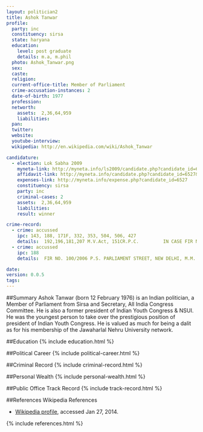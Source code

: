 ```yaml
---
layout: politician2
title: Ashok Tanwar
profile: 
  party: inc
  constituency: sirsa
  state: haryana
  education: 
    level: post graduate
    details: m.a, m.phil
  photo: Ashok_Tanwar.png
  sex: 
  caste: 
  religion: 
  current-office-title: Member of Parliament
  crime-accusation-instances: 2
  date-of-birth: 1977
  profession: 
  networth: 
    assets:  2,36,64,959
    liabilities: 
  pan: 
  twitter: 
  website: 
  youtube-interview: 
  wikipedia: http://en.wikipedia.com/wiki/Ashok_Tanwar

candidature: 
  - election: Lok Sabha 2009
    myneta-link: http://myneta.info/ls2009/candidate.php?candidate_id=6527
    affidavit-link: http://myneta.info/candidate.php?candidate_id=6527&scan=original
    expenses-link: http://myneta.info/expense.php?candidate_id=6527
    constituency: sirsa 
    party: inc
    criminal-cases: 2
    assets:  2,36,64,959
    liabilities: 
    result: winner 

crime-record: 
  - crime: accussed
    ipc: 143, 188, 171F, 332, 353, 504, 506, 427
    details:  192,196,181,207 M.V.Act, 151CR.P.C.         IN CASE FIR NO. 880/2007 P.S. KOTWALI (SADAR), DIST DEVERIA, UP, C.J.M. DEVERIA U.P  
  - crime: accussed
    ipc: 188
    details:  FIR NO. 100/2006 P.S. PARLIAMENT STREET, NEW DELHI, M.M. PATIALA HOUSE COURTS, NEW DELHI  

date: 
version: 0.0.5
tags: 
---
```

##Summary
Ashok Tanwar (born 12 February 1976) is an Indian politician, a Member of Parliament from Sirsa and Secretary, All India Congress Committee. He is also a former president of Indian Youth Congress & NSUI. He was the youngest person to take over the prestigious position of president of Indian Youth Congress. He is valued as much for being a dalit as for his membership of the Jawaharlal Nehru University network.




##Education
{% include education.html %}


##Political Career
{% include political-career.html %}


##Criminal Record
{% include criminal-record.html %}


##Personal Wealth
{% include personal-wealth.html %}


##Public Office Track Record
{% include track-record.html %}


##References
Wikipedia References
- [Wikipedia profile]({{page.profile.wikipedia}}), accessed Jan 27, 2014.



{% include references.html %}